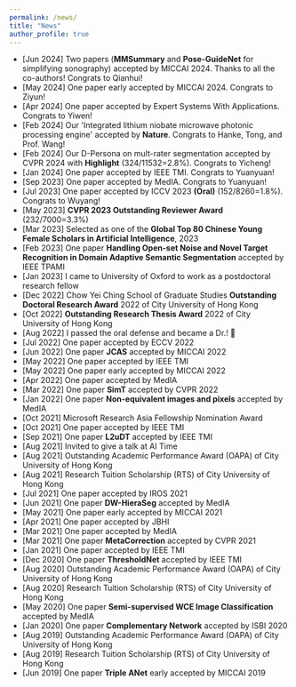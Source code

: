 ```yaml
---
permalink: /news/
title: "News"
author_profile: true
---
```



* [Jun 2024] Two papers (**MMSummary** and **Pose-GuideNet** for simplifying sonography) accepted by MICCAI 2024. Thanks to all the co-authors! Congrats to Qianhui! <br> 
* [May 2024] One paper early accepted by MICCAI 2024. Congrats to Ziyun! <br> 
* [Apr 2024] One paper accepted by Expert Systems With Applications. Congrats to Yiwen! <br> 
* [Feb 2024] Our 'Integrated lithium niobate microwave photonic processing engine' accepted by **Nature**. Congrats to Hanke, Tong, and Prof. Wang!
* [Feb 2024] Our D-Persona on mult-rater segmentation accepted by CVPR 2024 with **Highlight** (324/11532=2.8%). Congrats to Yicheng!
* [Jan 2024] One paper accepted by IEEE TMI. Congrats to Yuanyuan! <br> 
* [Sep 2023] One paper accepted by MedIA. Congrats to Yuanyuan! <br> 
* [Jul 2023] One paper accepted by ICCV 2023 **(Oral)** (152/8260=1.8%). Congrats to Wuyang! <br> 
* [May 2023] **CVPR 2023 Outstanding Reviewer Award** (232/7000=3.3%) <br> 
* [Mar 2023] Selected as one of the **Global Top 80 Chinese Young Female Scholars in Artificial Intelligence**, 2023 <br>
* [Feb 2023] One paper **Handling Open-set Noise and Novel Target Recognition in Domain Adaptive Semantic Segmentation** accepted by IEEE TPAMI <br>
* [Jan 2023] I came to University of Oxford to work as a postdoctoral research fellow <br>
* [Dec 2022] Chow Yei Ching School of Graduate Studies **Outstanding Doctoral Research Award** 2022 of City University of Hong Kong <br>
* [Oct 2022] **Outstanding Research Thesis Award** 2022 of City University of Hong Kong <br>
* [Aug 2022] I passed the oral defense and became a Dr.! 🌟 <br> 
* [Jul 2022] One paper accepted by ECCV 2022 <br> 
* [Jun 2022] One paper **JCAS** accepted by MICCAI 2022 <br> 
* [May 2022] One paper accepted by IEEE TMI <br> 
* [May 2022] One paper early accepted by MICCAI 2022 <br> 
* [Apr 2022] One paper accepted by MedIA <br> 
* [Mar 2022] One paper **SimT** accepted by CVPR 2022 <br> 
* [Jan 2022] One paper **Non-equivalent images and pixels** accepted by MedIA <br> 
* [Oct 2021] Microsoft Research Asia Fellowship Nomination Award <br> 
* [Oct 2021] One paper accepted by IEEE TMI <br> 
* [Sep 2021] One paper **L2uDT** accepted by IEEE TMI <br> 
* [Aug 2021] Invited to give a talk at AI Time <br>
* [Aug 2021] Outstanding Academic Performance Award (OAPA) of City University of Hong Kong <br>
* [Aug 2021] Research Tuition Scholarship (RTS) of City University of Hong Kong <br>
* [Jul 2021] One paper accepted by IROS 2021 <br> 
* [Jun 2021] One paper **DW-HieraSeg** accepted by MedIA <br> 
* [May 2021] One paper early accepted by MICCAI 2021 <br> 
* [Apr 2021] One paper accepted by JBHI <br> 
* [Mar 2021] One paper accepted by MedIA <br> 
* [Mar 2021] One paper **MetaCorrection** accepted by CVPR 2021 <br> 
* [Jan 2021] One paper accepted by IEEE TMI <br> 
* [Dec 2020] One paper **ThresholdNet** accepted by IEEE TMI <br> 
* [Aug 2020] Outstanding Academic Performance Award (OAPA) of City University of Hong Kong <br>
* [Aug 2020] Research Tuition Scholarship (RTS) of City University of Hong Kong <br>
* [May 2020] One paper **Semi-supervised WCE Image Classification** accepted by MedIA <br> 
* [Jan 2020] One paper **Complementary Network** accepted by ISBI 2020 <br> 
* [Aug 2019] Outstanding Academic Performance Award (OAPA) of City University of Hong Kong <br>
* [Aug 2019] Research Tuition Scholarship (RTS) of City University of Hong Kong <br>
* [Jun 2019] One paper **Triple ANet** early accepted by MICCAI 2019 <br>
